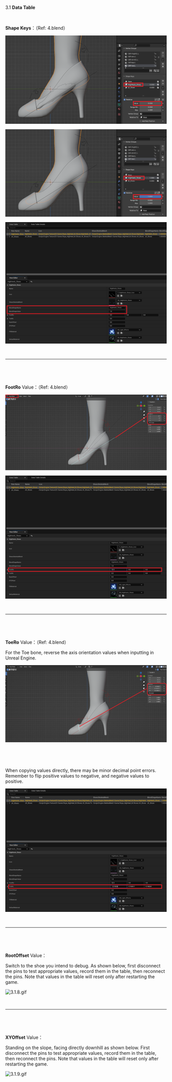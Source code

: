 3.1 **Data Table**

&nbsp;

**Shape Keys**：（Ref: 4.blend）

![3.1.1.png](../../_resources/3.1.1-1.png)

![3.1.2.png](../../_resources/3.1.2-1.png)

![3.1.3.png](../../_resources/3.1.3-1.png)

&nbsp;

* * *

&nbsp;

&nbsp;

**FootRo** Value：（Ref: 4.blend）

![3.1.4.png](../../_resources/3.1.4-1.png)

![3.1.5.png](../../_resources/3.1.5-1.png)

&nbsp;

* * *

&nbsp;

&nbsp;

**ToeRo** Value：（Ref: 4.blend）

For the Toe bone, reverse the axis orientation values when inputting in Unreal Engine.

![3.1.6.png](../../_resources/3.1.6-1.png)

&nbsp;

&nbsp;

When copying values directly, there may be minor decimal point errors. Remember to flip positive values to negative, and negative values to positive.

![3.1.7.png](../../_resources/3.1.7-1.png)

&nbsp;

* * *

&nbsp;

&nbsp;

**RootOffset** Value：

Switch to the shoe you intend to debug. As shown below, first disconnect the pins to test appropriate values, record them in the table, then reconnect the pins. Note that values in the table will reset only after restarting the game.

![3.1.8.gif](../../_resources/3.1.8-1.gif)

&nbsp;

* * *

&nbsp;

&nbsp;

**XYOffset** Value：

Standing on the slope, facing directly downhill as shown below. First disconnect the pins to test appropriate values, record them in the table, then reconnect the pins. Note that values in the table will reset only after restarting the game.

![3.1.9.gif](../../_resources/3.1.9-1.gif)

&nbsp;